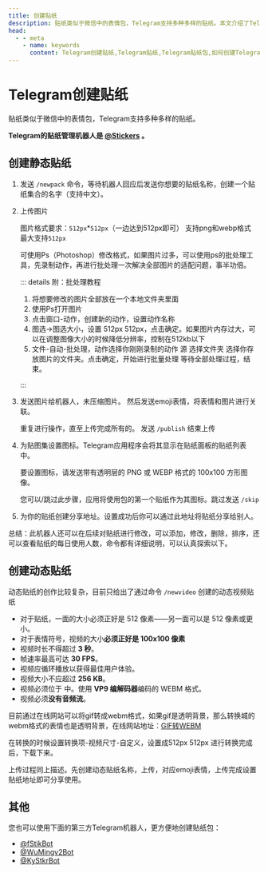 ```yaml
---
title: 创建贴纸
description: 贴纸类似于微信中的表情包，Telegram支持多种多样的贴纸。本文介绍了Telegram如何创建贴纸（包括静态贴纸、动态贴纸），以及贴纸的大小限制和要求。访问TGwiki - Telegram知识库，了解更多Telegram使用技巧。
head:
  - - meta
    - name: keywords
      content: Telegram创建贴纸,Telegram贴纸,Telegram贴纸包,如何创建Telegram贴纸,TG创建贴纸,TG贴纸,TG贴纸包,如何创建TG贴纸,电报创建贴纸,电报贴纸,电报贴纸包,如何创建电报贴纸,Telegram功能,TGwiki,Telegram知识库
---
```


# Telegram创建贴纸

贴纸类似于微信中的表情包，Telegram支持多种多样的贴纸。

**Telegram的贴纸管理机器人是 [@Stickers](https://t.me/Stickers) 。**

## 创建静态贴纸

1. 发送 `/newpack` 命令，等待机器人回应后发送你想要的贴纸名称，创建一个贴纸集合的名字（支持中文）。

2. 上传图片

   图片格式要求：`512px`*`512px`（一边达到512px即可） 支持png和webp格式  最大支持`512px`

   可使用Ps（Photoshop）修改格式，如果图片过多，可以使用ps的批处理工具，先录制动作，再进行批处理一次解决全部图片的适配问题，事半功倍。

   ::: details 附：批处理教程

   1. 将想要修改的图片全部放在一个本地文件夹里面
   2. 使用Ps打开图片
   3. 点击窗口-动作，创建新的动作，设置动作名称
   4. 图选->图选大小，设置 512px 512px，点击确定。如果图片内存过大，可以在调整图像大小的时候降低分辨率，控制在512kb以下
   5. 文件-自动-批处理，动作选择你刚刚录制的动作  源 选择文件夹 选择你存放图片的文件夹。点击确定，开始进行批量处理
      等待全部处理过程，结束。

   :::

3. 发送图片给机器人，未压缩图片。 然后发送emoji表情，将表情和图片进行关联。

   重复进行操作，直至上传完成所有的。 发送 `/publish` 结束上传

4. 为贴图集设置图标。Telegram应用程序会将其显示在贴纸面板的贴纸列表中。

   要设置图标，请发送带有透明层的 PNG 或 WEBP 格式的 100x100 方形图像。

   您可以/跳过此步骤，应用将使用包的第一个贴纸作为其图标。跳过发送 `/skip`

5. 为你的贴纸创建分享地址。设置成功后你可以通过此地址将贴纸分享给别人。

总结：此机器人还可以在后续对贴纸进行修改，可以添加，修改，删除，排序，还可以查看贴纸的每日使用人数，命令都有详细说明，可以认真探索以下。

## 创建动态贴纸

动态贴纸的创作比较复杂，目前只给出了通过命令 `/newvideo` 创建的动态视频贴纸

- 对于贴纸，一面的大小必须正好是 512 像素——另一面可以是 512 像素或更小。
- 对于表情符号，视频的大小**必须正好是 100x100 像素**
- 视频时长不得超过 **3 秒**。
- 帧速率最高可达 **30 FPS**。
- 视频应循环播放以获得最佳用户体验。
- 视频大小不应超过 **256 KB**。
- 视频必须位于 中。使用 **VP9 编解码器**编码的 WEBM 格式。
- 视频必须**没有音频流**。

目前通过在线网站可以将gif转成webm格式，如果gif是透明背景，那么转换城的webm格式的表情也是透明背景，在线网站地址：[GIF转WEBM](https://cdkm.com/cn/gif-to-webm)

在转换的时候设置转换项-视频尺寸-自定义，设置成512px 512px
进行转换完成后，下载下来。

上传过程同上描述。先创建动态贴纸名称，上传，对应emoji表情，上传完成设置贴纸地址即可分享使用。

## 其他

您也可以使用下面的第三方Telegram机器人，更方便地创建贴纸包：

- [@fStikBot](https://t.me/fStikBot)
- [@WuMingv2Bot](https://t.me/WuMingv2Bot)
- [@KyStkrBot](https://t.me/KyStkrBot)
